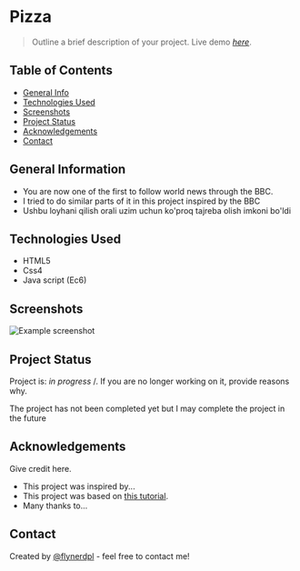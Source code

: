 # Pizza
> Outline a brief description of your project.
> Live demo [_here_](https://www.bbc.com/). <!-- If you have the project hosted somewhere, include the link here. -->

## Table of Contents
* [General Info](#general-information)
* [Technologies Used](#technologies-used)
* [Screenshots](#screenshots)
* [Project Status](#project-status)
* [Acknowledgements](#acknowledgements)
* [Contact](#contact)
<!-- * [License](#license) -->


## General Information
- You are now one of the first to follow world news through the BBC.
- I tried to do similar parts of it in this project inspired by the BBC
- Ushbu loyhani qilish orali uzim uchun ko'proq tajreba olish imkoni bo'ldi
<!-- You don't have to answer all the questions - just the ones relevant to your project. -->


## Technologies Used
- HTML5
- Css4
- Java script (Ec6)



## Screenshots
![Example screenshot](https://ichef.bbci.co.uk/news/976/cpsprodpb/DA42/production/_122647855_genevameeting.jpg)
<!-- If you have screenshots you'd like to share, include them here. -->




## Project Status
Project is: _in progress_ /. 
If you are no longer working on it, provide reasons why.

The project has not been completed yet but I may complete the project in the future




## Acknowledgements
Give credit here.
- This project was inspired by...
- This project was based on [this tutorial](https://www.bbc.com/).
- Many thanks to...


## Contact
Created by [@flynerdpl](https://ravshanfayziyev.netlify.app/) - feel free to contact me!


<!-- Optional -->
<!-- ## License -->
<!-- This project is open source and available under the [... License](). -->

<!-- You don't have to include all sections - just the one's relevant to your project -->
